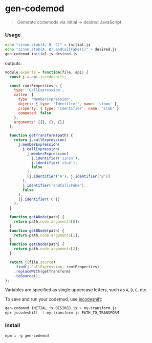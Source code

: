 # gen-codemod
> Generate codemods via initial -> desired JavaScript.

### Usage
```sh
echo "sinon.stub(A, B, C)" > initial.js
echo "sinon.stub(A, B).andCallFake(C)" > desired.js
gen-codemod initial.js desired.js
```
outputs:
```js
module.exports = function(file, api) {
  const j = api.jscodeshift;

  const rootProperties = {
    type: 'CallExpression',
    callee: {
      type: 'MemberExpression',
      object: { type: 'Identifier', name: 'sinon' },
      property: { type: 'Identifier', name: 'stub' },
      computed: false
    },
    arguments: [{}, {}, {}]
  };

  function getTransform(path) {
    return j.callExpression(
      j.memberExpression(
        j.callExpression(
          j.memberExpression(
            j.identifier('sinon'),
            j.identifier('stub'),
            false
          ),
          [j.identifier('A'), j.identifier('B')]
        ),
        j.identifier('andCallsFake'),
        false
      ),
      [j.identifier('C')]
    );
  }

  function getANode(path) {
    return path.node.arguments[0];
  }
  function getBNode(path) {
    return path.node.arguments[1];
  }
  function getCNode(path) {
    return path.node.arguments[2];
  }

  return j(file.source)
    .find(j.CallExpression, rootProperties)
    .replaceWith(getTransform)
    .toSource();
};
```

Variables are specified as single uppercase letters, such as `A`, `B`, `C`, etc.

To save and run your codemod, use [jscodeshift](https://github.com/facebook/jscodeshift):

```sh
gen-codemod INITIAL.js DESIRED.js > my-transform.js
npx jscodeshift -t my-transform.js PATH_TO_TRANSFORM
```

### Install
`npm i -g gen-codemod`
